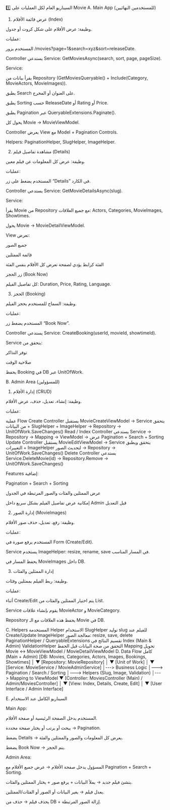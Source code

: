 ﻿1️⃣ السيناريو العام لكل العمليات على Movie
A. Main App (للمستخدمين النهائيين)
1. عرض قائمة الأفلام (Index)

وظيفة: عرض الأفلام على شكل كروت أو جدول.

عمليات:

المستخدم يزور /movies?page=1&search=xyz&sort=releaseDate.

Controller يستدعي Service: GetMoviesAsync(search, sort, page, pageSize).

Service:

يقرأ بيانات من Repository (GetMoviesQueryable() + Include(Category, MovieActors, MovieImages)).

يطبق Search على العنوان أو المخرج.

يطبق Sorting حسب ReleaseDate أو Rating أو Price.

يطبق Pagination عبر QueryableExtensions.Paginate().

يحول كل Movie → MovieViewModel.

Controller يعرض View مع Model + Pagination Controls.

Helpers: PaginationHelper, SlugHelper, ImageHelper.

2. مشاهدة تفاصيل فيلم (Details)

وظيفة: عرض كل المعلومات عن فيلم معين.

عمليات:

المستخدم يضغط على زر “Details” في الكارد.

Controller يستدعي Service: GetMovieDetailsAsync(slug).

Service:

يقرأ Movie من Repository مع جميع العلاقات: Actors, Categories, MovieImages, Showtimes.

يحول Movie → MovieDetailViewModel.

View تعرض:

جميع الصور

قائمة الممثلين

الفئة كرابط يؤدي لصفحة تعرض كل الأفلام بنفس الفئة

زر الحجز (Book Now)

كل تفاصيل الفيلم: Duration, Price, Rating, Language.

3. الحجز (Booking)

وظيفة: السماح للمستخدم بحجز الفيلم.

عمليات:

المستخدم يضغط زر “Book Now”.

Controller يستدعي Service: CreateBooking(userId, movieId, showtimeId).

Service يتحقق من:

توفر التذاكر

صلاحية الوقت

يحفظ Booking في DB عبر UnitOfWork.

B. Admin Area (للمسؤولين)
1. إدارة الأفلام (CRUD)

وظيفة: إنشاء، تعديل، حذف، عرض الأفلام.

عمليات:

عملية	Flow
Create	Controller يستقبل MovieCreateViewModel → Service يتحقق من البيانات + SlugHelper + ImageHelper → Repository → UnitOfWork.SaveChanges()
Read / Index	Controller يستدعي Service → Repository → Mapping → ViewModel → عرض Pagination + Search + Sorting
Update	Controller يستقبل MovieEditViewModel → Service يتحقق ويطبق التغييرات + ImageHelper لتحديث الصور → Repository → UnitOfWork.SaveChanges()
Delete	Controller يستدعي Service.DeleteMovie(id) → Repository.Remove → UnitOfWork.SaveChanges()

Features إضافية:

Pagination + Search + Sorting

عرض الممثلين والفئات والصور المرتبطة في الجدول

إمكانية عرض تفاصيل الفيلم بشكل سريع داخل Admin قبل التعديل

2. إدارة الصور (MovieImages)

وظيفة: رفع، تعديل، حذف صور الأفلام.

عمليات:

المستخدم يرفع صورة في Form (Create/Edit).

Service يستخدم ImageHelper: resize, rename, save في المسار المناسب.

يحفظ المسار في MovieImages داخل DB.

3. إدارة الممثلين والفئات

وظيفة: ربط الفيلم بممثلين وفئات.

عمليات:

أثناء Create/Edit يتم اختيار الممثلين والفئات من List.

Service يقوم بإنشاء علاقات MovieActor و MovieCategory.

Repository يحفظ هذه العلاقات مع الـ Movie في DB.

C. Helpers المستخدمة
Helper	الاستخدام
SlugHelper	توليد slug للفيلم عند Create/Update
ImageHelper	معالجة الصور: resize, save, delete
PaginationHelper / QueryableExtensions	تقسيم النتائج في Index (Main & Admin)
ValidationHelper	التحقق من صحة البيانات قبل الحفظ
Mapping	تحويل Movie ↔ MovieViewModel / MovieDetailViewModel
D. Data Flow كامل (Main + Admin)
[DB: Movies, Categories, Actors, Images, Bookings, Showtimes]
      │
      ▼
[Repository: MovieRepository]
      │
      ▼
[Unit of Work]
      │
      ▼
[Service: MovieService / MovieAdminService]
      │---> Business Logic
      │---> Pagination / Search / Sorting
      │---> Helpers (Slug, Image, Validation)
      │---> Mapping to ViewModel
      ▼
[Controller: MoviesController (Main) / Admin/MoviesController]
      │
      ▼
[View: Index, Details, Create, Edit]
      │
      ▼
[User Interface / Admin Interface]

E. السيناريو الكامل عند الاستخدام

Main App:

المستخدم يدخل الصفحة الرئيسية أو صفحة الأفلام.

يبحث أو يرتب أو يختار صفحة محددة → Pagination.

يضغط Details → يعرض كل المعلومات والصور والممثلين والفئة.

يضغط Book Now → يتم الحجز.

Admin Area:

المسؤول يدخل صفحة الأفلام → عرض جميع الأفلام مع Pagination + Search + Sorting.

ينشئ فيلم جديد → يملأ البيانات + يرفع صور + يختار الممثلين والفئات.

يعدل فيلم → يغير البيانات أو الصور أو الفئات/الممثلين.

يحذف فيلم → حذف من DB + إزالة الصور المرتبطة.